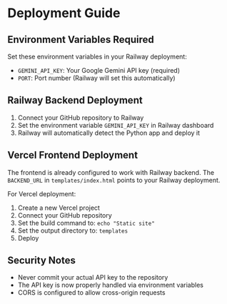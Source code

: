 # Deployment Guide

## Environment Variables Required

Set these environment variables in your Railway deployment:

- `GEMINI_API_KEY`: Your Google Gemini API key (required)
- `PORT`: Port number (Railway will set this automatically)

## Railway Backend Deployment

1. Connect your GitHub repository to Railway
2. Set the environment variable `GEMINI_API_KEY` in Railway dashboard
3. Railway will automatically detect the Python app and deploy it

## Vercel Frontend Deployment

The frontend is already configured to work with Railway backend. The `BACKEND_URL` in `templates/index.html` points to your Railway deployment.

For Vercel deployment:
1. Create a new Vercel project
2. Connect your GitHub repository
3. Set the build command to: `echo "Static site"`
4. Set the output directory to: `templates`
5. Deploy

## Security Notes

- Never commit your actual API key to the repository
- The API key is now properly handled via environment variables
- CORS is configured to allow cross-origin requests

